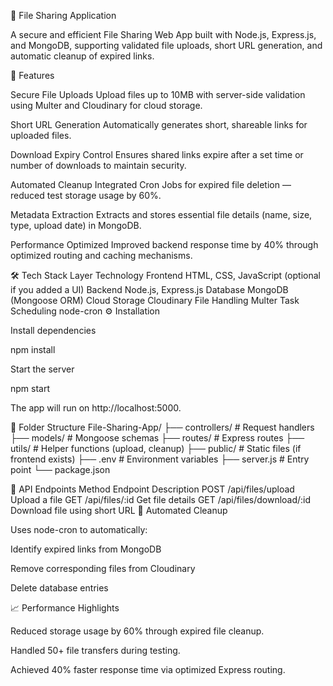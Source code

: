 📂 File Sharing Application

A secure and efficient File Sharing Web App built with Node.js, Express.js, and MongoDB, supporting validated file uploads, short URL generation, and automatic cleanup of expired links.

🚀 Features

Secure File Uploads
Upload files up to 10MB with server-side validation using Multer and Cloudinary for cloud storage.

Short URL Generation
Automatically generates short, shareable links for uploaded files.

Download Expiry Control
Ensures shared links expire after a set time or number of downloads to maintain security.

Automated Cleanup
Integrated Cron Jobs for expired file deletion — reduced test storage usage by 60%.

Metadata Extraction
Extracts and stores essential file details (name, size, type, upload date) in MongoDB.

Performance Optimized
Improved backend response time by 40% through optimized routing and caching mechanisms.

🛠️ Tech Stack
Layer	Technology
Frontend	HTML, CSS, JavaScript (optional if you added a UI)
Backend	Node.js, Express.js
Database	MongoDB (Mongoose ORM)
Cloud Storage	Cloudinary
File Handling	Multer
Task Scheduling	node-cron
⚙️ Installation

Install dependencies

npm install




Start the server

npm start


The app will run on http://localhost:5000.

📁 Folder Structure
File-Sharing-App/
├── controllers/        # Request handlers
├── models/             # Mongoose schemas
├── routes/             # Express routes
├── utils/              # Helper functions (upload, cleanup)
├── public/             # Static files (if frontend exists)
├── .env                # Environment variables
├── server.js           # Entry point
└── package.json

🔄 API Endpoints
Method	Endpoint	Description
POST	/api/files/upload	Upload a file
GET	/api/files/:id	Get file details
GET	/api/files/download/:id	Download file using short URL
🧹 Automated Cleanup

Uses node-cron to automatically:

Identify expired links from MongoDB

Remove corresponding files from Cloudinary

Delete database entries

📈 Performance Highlights

Reduced storage usage by 60% through expired file cleanup.

Handled 50+ file transfers during testing.

Achieved 40% faster response time via optimized Express routing.
